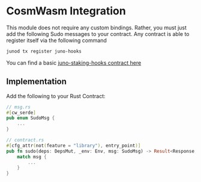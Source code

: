 # CosmWasm Integration

This module does not require any custom bindings. Rather, you must just add the following Sudo messages to your contract. Any contract is able to register itself via the following command

```bash
junod tx register juno-hooks
```

You can find a basic [juno-staking-hooks contract here](https://github.com/Reecepbcups/cw-juno-staking-hooks-example)

## Implementation

Add the following to your Rust Contract:

```rust
// msg.rs
#[cw_serde]
pub enum SudoMsg {    
    ...
}

// contract.rs
#[cfg_attr(not(feature = "library"), entry_point)]
pub fn sudo(deps: DepsMut, _env: Env, msg: SudoMsg) -> Result<Response, ContractError> {
    match msg {        
        ...
    }
}
```
